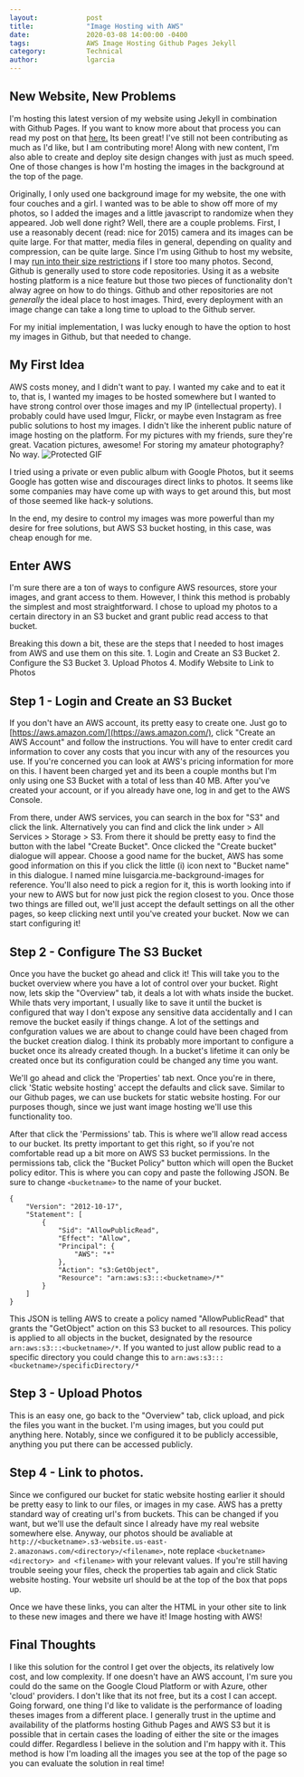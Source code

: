```yaml
---
layout:            post
title:             "Image Hosting with AWS"
date:              2020-03-08 14:00:00 -0400
tags:              AWS Image Hosting Github Pages Jekyll
category:          Technical
author:            lgarcia
---
```


## New Website, New Problems

I'm hosting this latest version of my website using Jekyll in combination with Github Pages. If you want to know more about that process you can read my post on that [here.](https://luisgarcia.me/blog/non-technical/NewBlogWhoThis) Its been great! I've still not been contributing as much as I'd like, but I am contributing more! Along with new content, I'm also able to create and deploy site design changes with just as much speed. One of those changes is how I'm hosting the images in the background at the top of the page.

Originally, I only used one background image for my website, the one with four couches and a girl. I wanted was to be able to show off more of my photos, so I added the images and a little javascript to randomize when they appeared. Job well done right? Well, there are a couple problems. First, I use a reasonably decent (read: nice for 2015) camera and its images can be quite large. For that matter, media files in general, depending on quality and compression, can be quite large. Since I'm using Github to host my website, I may [run into their size restrictions](https://help.github.com/en/github/managing-large-files/what-is-my-disk-quota) if I store too many photos. Second, Github is generally used to store code repositories. Using it as a website hosting platform is a nice feature but those two pieces of functionality don't alway agree on how to do things. Github and other repositories are not _generally_ the ideal place to host images. Third, every deployment with an image change can take a long time to upload to the Github server.

For my initial implementation, I was lucky enough to have the option to host my images in Github, but that needed to change.

## My First Idea

AWS costs money, and I didn't want to pay. I wanted my cake and to eat it to, that is, I wanted my images to be hosted somewhere but I wanted to have strong control over those images and my IP (intellectual property). I probably could have used Imgur, Flickr, or maybe even Instagram as free public solutions to host my images. I didn't like the inherent public nature of image hosting on the platform. For my pictures with my friends, sure they're great. Vacation pictures, awesome! For storing my amateur photography? No way. ![Protected GIF](https://s3.us-east-2.amazonaws.com/luisorlandogarcia.com-images/technical/AWSImageHosting/WeirdAl_Foil.webp)

I tried using a private or even public album with Google Photos, but it seems Google has gotten wise and discourages direct links to photos. It seems like some companies may have come up with ways to get around this, but most of those seemed like hack-y solutions.

In the end, my desire to control my images was more powerful than my desire for free solutions, but AWS S3 bucket hosting, in this case, was cheap enough for me.

## Enter AWS

I'm sure there are a ton of ways to configure AWS resources, store your images, and grant access to them. However, I think this method is probably the simplest and most straightforward. I chose to upload my photos to a certain directory in an S3 bucket and grant public read access to that bucket.

Breaking this down a bit, these are the steps that I needed to host images from AWS and use them on this site.
    1. Login and Create an S3 Bucket
    2. Configure the S3 Bucket
    3. Upload Photos
    4. Modify Website to Link to Photos

## Step 1 - Login and Create an S3 Bucket

If you don't have an AWS account, its pretty easy to create one. Just go to [https://aws.amazon.com/](https://aws.amazon.com/), click "Create an AWS Account" and follow the instructions. You will have to enter credit card information to cover any costs that you incur with any of the resources you use. If you're concerned you can look at AWS's pricing information for more on this. I havent been charged yet and its been a couple months but I'm only using one S3 Bucket with a total of less than 40 MB. After you've created your account, or if you already have one, log in and get to the AWS Console.

From there, under AWS services, you can search in the box for "S3" and click the link. Alternatively you can find and click the link under > All Services > Storage > S3. From there it should be pretty easy to find the button with the label "Create Bucket". Once clicked the "Create bucket" dialogue will appear. Choose a good name for the bucket, AWS has some good information on this if you click the little (i) icon next to "Bucket name" in this dialogue. I named mine luisgarcia.me-background-images for reference. You'll also need to pick a region for it, this is worth looking into if your new to AWS but for now just pick the region closest to you. Once those two things are filled out, we'll just accept the default settings on all the other pages, so keep clicking next until you've created your bucket. Now we can start configuring it!

## Step 2 - Configure The S3 Bucket

Once you have the bucket go ahead and click it! This will take you to the bucket overview where you have a lot of control over your bucket. Right now, lets skip the "Overview" tab, it deals a lot with whats inside the bucket. While thats very important, I usually like to save it until the bucket is configured that way I don't expose any sensitive data accidentally and I can remove the bucket easily if things change. A lot of the settings and confguration values we are about to change could have been chaged from the bucket creation dialog. I think its probably more important to configure a bucket once its already created though. In a bucket's lifetime it can only be created once but its configuration could be changed any time you want.

We'll go ahead and click the 'Properties' tab next. Once you're in there, click 'Static website hosting' accept the defaults and click save. Similar to our Github pages, we can use buckets for static website hosting. For our purposes though, since we just want image hosting we'll use this functionality too. 

After that click the 'Permissions' tab. This is where we'll allow read access to our bucket. Its pretty important to get this right, so if you're not comfortable read up a bit more on AWS S3 bucket permissions. In the permissions tab, click the "Bucket Policy" button which will open the Bucket policy editor. This is where you can copy and paste the following JSON. Be sure to change `<bucketname>` to the name of your bucket.
```
{
    "Version": "2012-10-17",
    "Statement": [
        {
            "Sid": "AllowPublicRead",
            "Effect": "Allow",
            "Principal": {
                "AWS": "*"
            },
            "Action": "s3:GetObject",
            "Resource": "arn:aws:s3:::<bucketname>/*"
        }
    ]
}
```

This JSON is telling AWS to create a policy named "AllowPublicRead" that grants the "GetObject" action on this S3 bucket to all resources. This policy is applied to all objects in the bucket, designated by the resource `arn:aws:s3:::<bucketname>/*`. If you wanted to just allow public read to a specific directory you could change this to `arn:aws:s3:::<bucketname>/specificDirectory/*`

## Step 3 - Upload Photos

This is an easy one, go back to the "Overview" tab, click upload, and pick the files you want in the bucket. I'm using images, but you could put anything here. Notably, since we configured it to be publicly accessible, anything you put there can be accessed publicly.

## Step 4 - Link to photos.

Since we configured our bucket for static website hosting earlier it should be pretty easy to link to our files, or images in my case. AWS has a pretty standard way of creating url's from buckets. This can be changed if you want, but we'll use the default since I already have my real website somewhere else. Anyway, our photos should be avaliable at `http://<bucketname>.s3-website.us-east-2.amazonaws.com/<directory>/<filename>`, note replace `<bucketname> <directory> and <filename>` with your relevant values. If you're still having trouble seeing your files, check the properties tab again and click Static website hosting. Your website url should be at the top of the box that pops up.

Once we have these links, you can alter the HTML in your other site to link to these new images and there we have it! Image hosting with AWS!

## Final Thoughts

I like this solution for the control I get over the objects, its relatively low cost, and low complexity. If one doesn't have an AWS account, I'm sure you could do the same on the Google Cloud Platform or with Azure, other 'cloud' providers. I don't like that its not free, but its a cost I can accept. Going forward, one thing I'd like to validate is the performance of loading theses images from a different place. I generally trust in the uptime and availability of the platforms hosting Github Pages and AWS S3 but it is possible that in certain cases the loading of either the site or the images could differ. Regardless I believe in the solution and I'm happy with it. This method is how I'm loading all the images you see at the top of the page so you can evaluate the solution in real time! 

